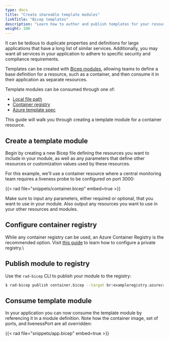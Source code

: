 ```yaml
---
type: docs
title: "Create shareable template modules"
linkTitle: "Bicep templates"
description: "Learn how to author and publish templates for your resources and application"
weight: 100
---
```


It can be tedious to duplicate properties and definitions for large applications that have a long list of similar services. Additionally, you may want all services in your application to adhere to specific security and compliance requirements.

Templates can be created with [Bicep modules](https://docs.microsoft.com/azure/azure-resource-manager/bicep/modules), allowing teams to define a base definition for a resource, such as a container, and then consume it in their application as separate resources.

Template modules can be consumed through one of:

- [Local file path](https://docs.microsoft.com/azure/azure-resource-manager/bicep/modules#local-file)
- [Container registry](https://docs.microsoft.com/azure/azure-resource-manager/bicep/modules#file-in-registry)
- [Azure template spec](https://docs.microsoft.com/azure/azure-resource-manager/bicep/modules#file-in-template-spec)

This guide will walk you through creating a template module for a container resource.

## Create a template module

Begin by creating a new Bicep file defining the resources you want to include in your module, as well as any parameters that define other resources or customization values used by these resources.

For this example, we'll use a container resource where a central monitoring team requires a liveness probe to be configured on port 3000:

{{< rad file="snippets/container.bicep" embed=true >}}

Make sure to input any parameters, either required or optional, that you want to use in your module. Also output any resources you want to use in your other resources and modules.

## Configure container registry

While any container registry can be used, an Azure Container Registry is the recommended option. Visit [this guide](https://docs.microsoft.com/azure/azure-resource-manager/bicep/private-module-registry) to learn how to configure a private registry.\

## Publish module to registry

Use the `rad-bicep` CLI to publish your module to the registry:

```bash
$ rad-bicep publish container.bicep --target br:exampleregistry.azurecr.io/templates/container:latest
```

## Consume template module

In your application you can now consume the template module by referencing it in a module definition. Note how the container image, set of ports, and livenessPort are all overridden:

{{< rad file="snippets/app.bicep" embed=true >}}
